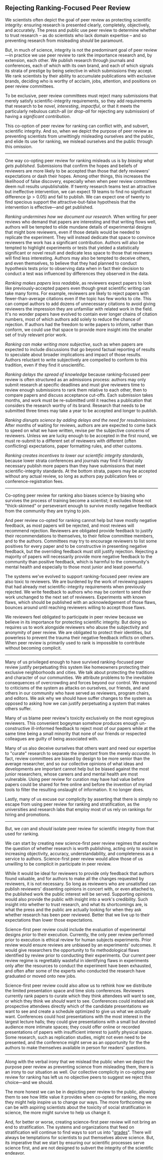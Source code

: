## Rejecting Ranking-Focused Peer Review

We scientists often depict the goal of peer review as protecting scientific integrity: ensuring research is presented clearly, completely, objectively, and accurately. The press and public use peer review to determine whether to trust research – as do scientists who lack domain expertise – and so preventing research from misleading *should* be paramount.

But, in much of science, integrity is not the predominant goal of peer review—in practice we use peer review to rank the importance research and, by extension, each other.<!-- *ranking*. Peer review is the linchpin of the system that we scientists use
--> We publish research through journals and conferences, each of which with its own brand, and each of which signals its strata of prestige by being selective in which submissions they accept. We rank scientists by their ability to accumulate publications with exclusive brands, deciding who is worthy of acclaim, jobs, attention, and positions on peer review committees.

To be exclusive, peer review committees must reject many submissions that merely satisfy scientific-integrity requirements, so they add requirements that research to be *novel*, *interesting*, *impactful*, or that it meets the particularly nebulous catch-all (or *drop-all* for rejecting any submission) of having a *significant contribution*.

This co-option of peer review for ranking can conflict with, and subvert, scientific integrity. And so, when we depict the purpose of peer review as preventing scientists from unwittingly misleading ourselves and the public, and elide its use for ranking, we mislead ourselves and the public through this omission.

<!-- Ranking conflicts with integrity -->
---

One way co-opting peer review for ranking misleads us is by *biasing what gets published*. Submissions that confirm the hopes and beliefs of reviewers are more likely to be accepted than those that defy reviewers' expectations or dash their hopes. Among other things, this increases the likelihood of false discovery, especially when when peer review committees deem null results unpublishable. If twenty research teams test an attractive but ineffective intervention, we can expect 19 teams to find no significant difference ($p>0.05$) and fail to publish. We can expect one of twenty to find specious  support the attractive-but-false hypothesis that the intervention is effective—and get published.

*Ranking undermines how we document our research.* When writing for  peer reviews who demand that papers are interesting and that writing flows well, authors will be tempted to elide mundane details of experimental designs that might bore reviewers, even if those details would be needed to replicate the experiment. They will instead dedicate that space to convince reviewers the work has a significant contribution. Authors will also be tempted to highlight experiments or tests that yielded a statistically significant or novel result and dedicate less space to those that reviewers will find less interesting. Authors may also be tempted to deceive others, and even themselves, to believe that they had planned to conduct hypothesis tests prior to observing data when in fact their decision to conduct a test was influenced by differences they observed in the data.

*Ranking makes papers less readable*, as reviewers expect papers to look like previously-accepted papers even though great scientific writing can take many forms. For example, reviewers are likely to reject papers with fewer-than-average citations even if the topic has few works to cite. This can compel authors to add dozens of unnecessary citations to avoid giving reviewers the impression they are unfamiliar with related work in the field. It's no wonder papers have evolved to contain ever longer chains of citation numbers, most of which authors add solely to reduce the chance of rejection. If authors had the freedom to write papers to inform, rather than conform, we could use that space to provide more insight into the smaller set of truly relevant prior work.

*Ranking can make writing more subjective*, such as when papers are expected to include discussions that go beyond factual reporting of results to speculate about broader implications and impact of those results. Authors reluctant to write subjectively are compelled to conform to this tradition, even if they find it unscientific.

*Ranking delays the spread of knowledge* because ranking-focused peer review is often structured as an admissions process: authors may only submit research at specific deadlines and must give reviewers time to review enough submissions to rank them relative to each other, then to compare papers and discuss acceptance cut-offs. Each submission takes months, and work must be re-submitted until it reaches a publication that considers the research worthy of its brand. Research that needs to be submitted three times may take a year to be accepted and longer to publish.

*Ranking disrupts science by adding delays and the need for resubmissions.* After months of waiting for reviews, authors are are expected to come back to speed on what we have written, revise per the subjective concerns of reviewers. Unless we are lucky enough to be accepted in the first round, we must re-submit to a different set of reviewers with different (often conflicting) expectations, paper formatting rules, and other customs.

*Ranking creates incentives to lower our scientific integrity standards*, because lower strata conferences and journals may find it financially necessary publish more papers than they have submissions that meet scientific-integrity standards. At the bottom strata, papers may be accepted without any actual review, so long as authors pay publication fees or conference-registration fees.

---

Co-opting peer review for ranking also biases science by biasing who survives the process of training become a scientist; it excludes those not "thick-skinned" or perseverant enough to survive mostly negative feedback from the community they are trying to join.

And peer review co-opted for ranking cannot help but have mostly negative feedback, as most papers will be rejected, and most reviews will recommend rejection. Reviewers are obligated provide feedback to justify their recommendations to themselves, to their fellow committee members, and to the authors. Committees may try to encourage reviewers to list some positives for every paper and to be constructive in presenting negative feedback, but the overriding feedback must still justify rejection. Rejecting a majority of papers will necessarily provide more negative feedback to the community than positive feedback, which is harmful to the community's mental health and especially to those most junior and least powerful.

The systems we've evolved to support ranking-focused peer review are also toxic to reviewers. We are burdened by the work of reviewing papers that had already met scientific-integrity requirements when previously rejected. We write feedback to authors who may be content to send their work unchanged to the next set of reviewers. Experiments with known flaws, which should be published with an acknowledgement of those flaws, bounces around until reaching reviewers willing to accept those flaws.

We reviewers feel obligated to participate in peer review because we believe in its importance for protecting scientific integrity. But doing so requires us to work alongside reviewers who abuse the subjectivity and anonymity of peer review. We are obligated to protect their identities, but powerless to prevent the trauma their negative feedback inflicts on others. When peer review is primarily used to rank is impossible to contribute without becoming complicit.

<!-- The lies we tell ourselves -->
<!-- #### Facing the truth about ranking -->
---

<!-- Metaphor of gated community and of NIMBY construction limits -->
Many of us privileged enough to have survived ranking-focused peer review justify perpetuating this system like homeowners protecting their exclusive neighborhoods and cities. We talk about protecting the traditions and character of our communities. We attribute problems to the inevitable consequences of overcrowding and forces beyond our control. We respond to criticisms of the system as attacks on ourselves, our friends, and and others in our community who have served as reviewers, program chairs, and editors. We ask why we should have suffer changes to the system as opposed to asking how we can justify perpetuating a system that makes others suffer.

Many of us blame peer review's toxicity exclusively on the most egregious reviewers. This convenient bogeyman somehow produces enough un-constructive ill-informed feedback to reject most of our papers while at the same time being a small minority that none of our friends or respected colleagues are guilty of being associated with.

Many of us also deceive ourselves that others want and need our expertise to "curate" research to separate the *important* from the merely *accurate*. In fact, review committees are biased by design to be more senior than the average researcher, and so our collective opinions of what ideas and developments are important cannot help but be biased against the most junior researchers, whose careers and and mental health are most vulnerable. Using peer review for curation may have had value before papers could be shared for free online and before the invention of myriad tools to filter the resulting onslaught of information. It no longer does.
<!-- Yet even those of us in Computer Science, whose technical contributions frequently disrupt other industries, are strangely averse to changing with the times. -->

Lastly, many of us excuse our complicity by asserting that there is simply no escape from using peer review for ranking and stratification, as the universities and research labs that employ most of us rely on rankings for hiring and promotions.

<!-- But we can -->
---

But, we *can* and *should* isolate peer review for scientific integrity from that used for ranking.

We can start by creating new science-first peer review regimes that eschew the question of whether research is worth publishing, acting only to assist in increasing objectivity, accuracy, understandability, and completeness as a service to authors. Science-first peer review would allow those of us unwilling to be complicit in participate in peer review.

While it would be ideal for reviewers to provide only feedback that authors found valuable, and for authors to make all the changes requested by reviewers, it is not necessary. So long as reviewers who are unsatisfied can publish reviewers' dissenting opinions in concert with, or even attached to, the published work the public interest will be served. Supporting opinions would also provide the public with insight into a work's credibility. Such insight into whether to trust research, and what its shortcomings are, is what the press and the public are actually looking for when they ask whether research has been peer reviewed. Better that we live up to their expectations than lower those expectations.

Science-first peer review could include the evaluation of experimental designs *prior* to their execution. Currently, the only peer review performed prior to execution is ethical review for human subjects experiments. Prior review would ensure reviews are unbiased by an experiments' outcomes. It would give researchers the opportunity to fix methodological flaws identified by review prior to conducting their experiments. Our current peer review regime is regrettably wasteful in identifying flaws in experiments only after the resources to conduct the experiment have been exhausted, and often after some of the experts who conducted the research have graduated or moved onto new jobs.

Science-first peer review could also allow us to rethink how we distribute the limited presentation space and time slots conferences. Reviewers currently rank papers to curate which they think attendees will want to see, or which they think we *should* want to see. Conferences could instead ask prospective attendees directly which of the candidate presentations we want to see and create a schedule optimized to give us what we *actually* want. Conferences could host presentations with the most interest in the largest lecture halls; they could give presentations with a small but devoted audience more intimate spaces; they could offer online or recorded presentations of papers with insufficient interest to justify physical space. Some research, such as replication studies, might not even need to be presented, and the conference might serve as an opportunity for the the authors to make themselves available in person for readers' questions.

---

Along with the verbal irony that we mislead the public when we depict the purpose peer review as preventing science from misleading them, there is an irony to our situation as well. Our collective complicity in co-opting peer review for ranking has left us no objective peers to suggest we reject this choice—and we should.

The more honest we can be in depicting peer review to the public, allowing them to see how little value it provides when co-opted for ranking, the more they might help inspire us to change our ways. The more forthcoming we can be with aspiring scientists about the toxicity of social stratification in science, the more might survive to help us change it.

And, for better or worse, creating science-first peer review will not bring an end to stratification. The systems and organizations that feed on stratification will continue to find ways to sort us into "[grades](https://awards.acm.org/advanced-member-grades)". There will always be temptations for scientists to put themselves above science. But, its imperative that we start by ensuring our scientific processes serve science first, and are not designed to subvert the integrity of the scientific endeavor.

<!-- (While few of us think of ourselves as proponents of social stratification, we become implicit advocates when conforming to the pressure to publicly congratulate peers elevated to the next strata.) We should at least acknowledge and reckon with social stratification in science because our failure to do so has made it harder for aspiring scientists to survive it. -->
 


<!-- em — , en –   …  -->
